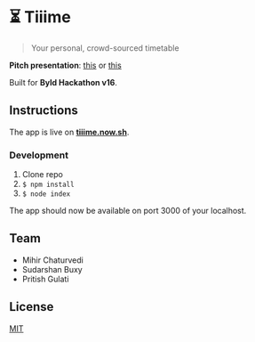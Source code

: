 # ⏳ Tiiime

> Your personal, crowd-sourced timetable

**Pitch presentation**: [this](https://docs.google.com/presentation/d/1kjLY32RiECWyQel7cUwDUBHys8dNGgazu-v_lOmZjlQ/present?slide=id.p) or [this](pitch.pdf)

Built for **Byld Hackathon v16**.

## Instructions

The app is live on [**tiiime.now.sh**](https://tiiime.now.sh).

### Development

1. Clone repo
2. `$ npm install`
3. `$ node index`

The app should now be available on port 3000 of your localhost.

## Team

* Mihir Chaturvedi
* Sudarshan Buxy
* Pritish Gulati

## License

[MIT](LICENSE)
